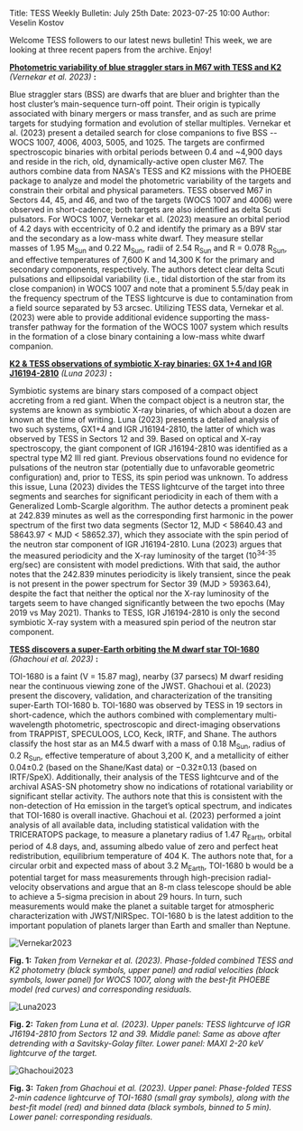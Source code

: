 Title: TESS Weekly Bulletin: July 25th
Date: 2023-07-25 10:00
Author: Veselin Kostov

Welcome TESS followers to our latest news bulletin! This week, we are looking at three recent papers from the archive. Enjoy!


**[Photometric variability of blue straggler stars in M67 with TESS and K2](https://arxiv.org/abs/2306.15606)** *(Vernekar et al. 2023)* **:**

Blue straggler stars (BSS) are dwarfs that are bluer and brighter than the host cluster’s main-sequence turn-off point. Their origin is typically associated with binary mergers or mass transfer, and as such are prime targets for studying formation and evolution of stellar multiples. Vernekar et al. (2023) present a detailed search for close companions to five BSS -- WOCS 1007, 4006, 4003, 5005, and 1025. The targets are confirmed spectroscopic binaries with orbital periods between 0.4 and ~4,900 days and reside in the rich, old, dynamically-active open cluster M67. The authors combine data from NASA's TESS and K2 missions with the PHOEBE package to analyze and model the photometric variability of the targets and constrain their orbital and physical parameters. TESS observed M67 in Sectors 44, 45, and 46, and two of the targets (WOCS 1007 and 4006) were observed in short-cadence; both targets are also identified as delta Scuti pulsators. For WOCS 1007, Vernekar et al. (2023) measure an orbital period of 4.2 days with eccentricity of 0.2 and identify the primary as a B9V star and the secondary as a low-mass white dwarf. They measure stellar masses of 1.95 M<sub>Sun</sub> and 0.22 M<sub>Sun</sub>, radii of 2.54 R<sub>Sun</sub> and R = 0.078 R<sub>Sun</sub>, and effective temperatures of 7,600 K and 14,300 K for the primary and secondary components, respectively. The authors detect clear delta Scuti pulsations and ellipsoidal variability (i.e., tidal distortion of the star from its close companion) in WOCS 1007 and note that a prominent 5.5/day peak in the frequency spectrum of the TESS lightcurve is due to contamination from a field source separated by 53 arcsec.  Utilizing TESS data, Vernekar et al. (2023) were able to provide additional evidence supporting the mass-transfer pathway for the formation of the WOCS 1007 system which results in the formation of a close binary containing a low-mass white dwarf companion. 

**[K2 & TESS observations of symbiotic X-ray binaries: GX 1+4 and IGR J16194-2810](https://arxiv.org/abs/2307.01873)** *(Luna 2023)* **:**

Symbiotic systems are binary stars composed of a compact object accreting from a red giant. When the compact object is a neutron star, the systems are known as symbiotic X-ray binaries, of which about a dozen are known at the time of writing. Luna (2023) presents a detailed analysis of two such systems, GX1+4 and IGR J16194-2810, the latter of which was observed by TESS in Sectors 12 and 39. Based on optical and X-ray spectroscopy, the giant component of IGR J16194-2810 was identified as a spectral type M2 III red giant. Previous observations found no evidence for pulsations of the neutron star (potentially due to unfavorable geometric configuration) and, prior to TESS, its spin period was unknown.  To address this issue, Luna (2023) divides the TESS lightcurve of the target into three segments and searches for significant periodicity in each of them with a Generalized Lomb-Scargle algorithm. The author detects a prominent peak at 242.839 minutes as well as the corresponding first harmonic in the power spectrum of the first two data segments (Sector 12, MJD < 58640.43 and 58643.97 < MJD < 58652.37), which they associate with the spin period of the neutron star component of IGR J16194-2810. Luna (2023) argues that the measured periodicity and the X-ray luminosity of the target (10<sup>34-35</sup> erg/sec) are consistent with model predictions. With that said, the author notes that the 242.839 minutes periodicity is likely transient, since the peak is not present in the power spectrum for Sector 39 (MJD > 59363.64), despite the fact that neither the optical nor the X-ray luminosity of the targets seem to have changed significantly between the two epochs (May 2019 vs May 2021). Thanks to TESS, IGR J16194-2810 is only the second symbiotic X-ray system with a measured spin period of the neutron star component. 


**[TESS discovers a super-Earth orbiting the M dwarf star TOI-1680](https://arxiv.org/abs/2307.05368)** *(Ghachoui et al. 2023)* **:**

TOI-1680 is a faint (V = 15.87 mag), nearby (37 parsecs) M dwarf residing near the continuous viewing zone of the JWST. Ghachoui et al. (2023) present the discovery, validation, and characterization of the transiting super-Earth TOI-1680 b. TOI-1680 was observed by TESS in 19 sectors in short-cadence, which the authors combined with complementary multi-wavelength photometric, spectroscopic and direct-imaging observations from TRAPPIST, SPECULOOS, LCO, Keck, IRTF, and Shane. The authors classify the host star as an M4.5 dwarf with a mass of 0.18 M<sub>Sun</sub>, radius of 0.2 R<sub>Sun</sub>, effective temperature of about 3,200 K, and a metallicity of either 0.04±0.2 (based on the Shane/Kast data) or −0.32±0.13 (based on IRTF/SpeX). Additionally, their analysis of the TESS lightcurve and of the archival ASAS-SN photometry show no indications of rotational variability or significant stellar activity. The authors note that this is consistent with the non-detection of Hα emission in the target’s optical spectrum, and indicates that TOI-1680 is overall inactive. Ghachoui et al. (2023) performed a joint analysis of all available data, including statistical validation with the TRICERATOPS package, to measure a planetary radius of 1.47 R<sub>Earth</sub>, orbital period of 4.8 days, and, assuming albedo value of zero and perfect heat redistribution, equilibrium temperature of 404 K. The authors note that, for a circular orbit and expected mass of about 3.2 M<sub>Earth</sub>, TOI-1680 b would be a potential target for mass measurements through high-precision radial-velocity observations and argue that an 8-m class telescope should be able to achieve a 5-sigma precision in about 29 hours. In turn, such measurements would make the planet a suitable target for atmospheric characterization with JWST/NIRSpec. TOI-1680 b is the latest addition to the important population of planets larger than Earth and smaller than Neptune.


![Vernekar2023](images/Vernekar_2023_Fig1.png)

**Fig. 1:** *Taken from Vernekar et al. (2023). Phase-folded combined TESS and K2 photometry (black symbols, upper panel) and radial velocities (black symbols, lower panel) for WOCS 1007, along with the best-fit PHOEBE model (red curves) and corresponding residuals.*

![Luna2023](images/Luna_2023_Fig2.png)

**Fig. 2:** *Taken from Luna et al. (2023). Upper panels: TESS lightcurve of IGR J16194-2810 from Sectors 12 and 39. Middle panel: Same as above after detrending with a Savitsky-Golay filter. Lower panel: MAXI 2-20 keV lightcurve of the target.*


![Ghachoui2023](images/Ghachoui_2023_Fig8.png)

**Fig. 3:** *Taken from Ghachoui et al. (2023). Upper panel: Phase-folded TESS 2-min cadence lightcurve of TOI-1680 (small gray symbols), along with the best-fit model (red) and binned data (black symbols, binned to 5 min). Lower panel: corresponding residuals.*


